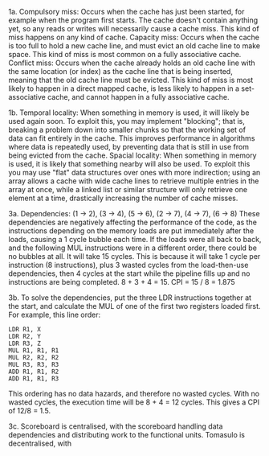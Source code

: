 1a. Compulsory miss: Occurs when the cache has just been started, for example when the program first starts. The cache doesn't contain anything yet, so any reads or writes will necessarily cause a cache miss. This kind of miss happens on any kind of cache.
Capacity miss: Occurs when the cache is too full to hold a new cache line, and must evict an old cache line to make space. This kind of miss is most common on a fully associative cache. 
Conflict miss: Occurs when the cache already holds an old cache line with the same location (or index) as the cache line that is being inserted, meaning that the old cache line must be evicted. This kind of miss is most likely to happen in a direct mapped cache, is less likely to happen in a set-associative cache, and cannot happen in a fully associative cache.

1b. Temporal locality: When something in memory is used, it will likely be used again soon. To exploit this, you may implement "blocking"; that is, breaking a problem down into smaller chunks so that the working set of data can fit entirely in the cache. This improves performance in algorithms where data is repeatedly used, by preventing data that is still in use from being evicted from the cache.
Spacial locality: When something in memory is used, it is likely that something nearby will also be used. To exploit this you may use "flat" data structures over ones with more indirection; using an array allows a cache with wide cache lines to retrieve multiple entries in the array at once, while a linked list or similar structure will only retrieve one element at a time, drastically increasing the number of cache misses.

3a. Dependencies: (1 -> 2), (3 -> 4), (5 -> 6), (2 -> 7), (4 -> 7), (6 -> 8)
These dependencies are negatively affecting the performance of the code, as the instructions depending on the memory loads are put immediately after the loads, causing a 1 cycle bubble each time. If the loads were all back to back, and the following MUL instructions were in a different order, there could be no bubbles at all.
It will take 15 cycles. This is because it will take 1 cycle per instruction (8 instructions), plus 3 wasted cycles from the load-then-use dependencies, then 4 cycles at the start while the pipeline fills up and no instructions are being completed. 8 + 3 + 4 = 15.
CPI = 15 / 8 = 1.875

3b. To solve the dependencies, put the three LDR instructions together at the start, and calculate the MUL of one of the first two registers loaded first. For example, this line order:
```
LDR R1, X
LDR R2, Y
LDR R3, Z
MUL R1, R1, R1 
MUL R2, R2, R2 
MUL R3, R3, R3 
ADD R1, R1, R2 
ADD R1, R1, R3
```
This ordering has no data hazards, and therefore no wasted cycles.
With no wasted cycles, the execution time will be 8 + 4 = 12 cycles. This gives a CPI of 12/8 = 1.5.

3c. Scoreboard is centralised, with the scoreboard handling data dependencies and distributing work to the functional units. Tomasulo is decentralised, with 